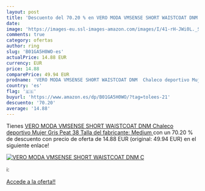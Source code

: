 ```yaml
---
layout: post
title: 'Descuento del 70.20 % en VERO MODA VMSENSE SHORT WAISTCOAT DNM  C'
date: 
image: 'https://images-eu.ssl-images-amazon.com/images/I/41-rH-JWi0L._SL200_.jpg'
comments: true
category: ofertas
author: ring
slug: 'B01GA5H0WO-es'
actualPrice: 14.88 EUR
currency: EUR
price: 14.88
comparePrice: 49.94 EUR
prodname: 'VERO MODA VMSENSE SHORT WAISTCOAT DNM  Chaleco deportivo Mujer  Gris  Peat   38  Talla del fabricante: Medium '
country: 'es'
flag: '🇪🇸'
buyurl: 'https://www.amazon.es/dp/B01GA5H0WO/?tag=tolees-21'
descuento: '70.20'
average: '14.88'
---
```


Tienes [VERO MODA VMSENSE SHORT WAISTCOAT DNM  Chaleco deportivo Mujer  Gris  Peat   38  Talla del fabricante: Medium ](https://www.amazon.es/dp/B01GA5H0WO/?tag=tolees-21) con un 70.20 % de descuento con precio de oferta de 14.88 EUR (original: 49.94 EUR) en el siguiente enlace!

[![VERO MODA VMSENSE SHORT WAISTCOAT DNM  C](https://images-eu.ssl-images-amazon.com/images/I/41-rH-JWi0L._SL200_.jpg)](https://www.amazon.es/dp/B01GA5H0WO/?tag=tolees-21)

ℹ️:


[Accede a la oferta!!](https://www.amazon.es/dp/B01GA5H0WO/?tag=tolees-21)
